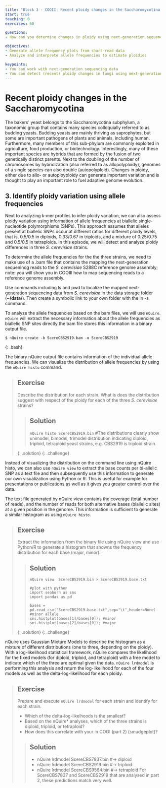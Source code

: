 ```yaml
---
title: "Block 3 - COOII: Recent ploidy changes in the Saccharomycotina (part 3)"
start: true
teaching: 0
exercises: 60

questions:
- How can you determine changes in ploidy using next-generation sequencing data?

objectives:
- Generate allele frequency plots from short-read data
- Analyze and interprete allele frequencies to estimate ploidies

keypoints:
- You can work with next-generation sequencing data
- You can detect (recent) ploidy changes in fungi using next-generation sequencing data 
---
```


# Recent ploidy changes in the Saccharomycotina
The bakers' yeast belongs to the Saccharomycotina subphylum, a taxonomic group that contains many species colloquially referred to as budding yeasts. Budding yeasts are mainly thriving as saprophytes, but some are important pathogens of plants and animals, including human. Furthermore, many members of this sub-phylum are commonly exploited in agriculture, food production, or biotechnology. Interestingly, many of these important species are hybrids that are formed by the fusion of two genetically distinct parents. Next to the doubling of the number of chromosomes by hybridization (also referred to as allopolyploidy), genomes of a single species can also double (autopolyploid). Changes in ploidy, either due to allo- or autoployploidy can generate important variation and is thought to play an important role to fuel adaptive genome evolution.

## 3. Identify ploidy variation using allele frequencies

Next to analyzing k-mer profiles to infer ploidy variation, we can also assess ploidy variation using information of allele frequencies at biallelic single-nucleotide polymorphisms (SNPs). This approach assumes that alleles present at biallelic SNPs occur at different ratios for different ploidy levels, that is, 0.5/0.5 in diploids, 0.33/0.67 in triploids, and a mixture of 0.25/0.75 and 0.5/0.5 in tetraploids. In this episode, we will detect and analyze ploidy differences in three *S. cerevisiae* strains.

To determine the allele frequencies for the the three strains, we need to make use of a .bam file that contains the mapping the next-generation sequenincg reads to the *S. cerevisiae* S288C reference genome assembly; note: you will show you in COOIII how to map sequencing reads to a reference genome assembly.

Use commands including ls and pwd to localize the mapped next-generation sequencing data from *S. cerevisiae* in the data storage folder (**~/data/**). Then create a symbolic link to your own folder with the ln -s command. 

To analyze the allele frequencies based on the bam files, we will use `nQuire`. `nQuire` will extract the necessary information about the allele frequencies as biallelic SNP sites directly the bam file stores this information in a binary output file.

~~~
$ nQuire create -b ScereCBS2919.bam -o ScereCBS2919
~~~
{: .bash}

The binary nQuire output file contains information of the individual allele frequencies. We can visualize the distribution of allele frequencies by using the `nQuire histo` command.

> ## Exercise
> 
> Describe the distribution for each strain. What is does the distribution suggest with respect of the ploidy for each of the three *S. cerevisiae* strains?
>
>> ## Solution
>> 
>> `nQuire histo ScereCBS2919.bin`
>> #The distributions clearly show unimodel, bimodel, trimodel distribution indicating diploid, triploid, tetraploid yeast strains, e.g. CBS2919 is triploid strain.
>> 
> {: .solution}
{: .challenge}

Instead of visualizing the distribution on the command line using nQuire histo, we can also use `nQuire view` to extract the base counts per bi-allelic SNP as a text file and then subsequently use this information to generate our own visualization using Python or R. This is useful for example for presentations or publications as well as it gives you greater control over the data.

The text file generated by nQuire view contains the coverage (total number of reads), and the number of reads for both alternative bases (biallelic sites) at a given position in the genome. This information is sufficient to generate a similar histogram as using `nQuire histo`.
> ## Exercise
> 
> Extract the information from the binary file using nQuire view and use Python/R to generate a histogram that showns the frequency distribution for each base (major, minor).
>
>> ## Solution
>>
>> `nQuire view  ScereCBS2919.bin > ScereCBS2919.base.txt`
>>
>> ~~~
>> #plot with python
>> import seaborn as sns
>> import pandas as pd
>>
>> bases = pd.read_csv("ScereCBS2919.base.txt",sep="\t",header=None)
>> #minor allele
>> sns.histplot(bases[1]/bases[0]); #minor
>> sns.histplot(bases[2]/bases[0]); #major
>> 
> {: .solution}
{: .challenge}

nQuire uses Gaussian Mixture Models to describe the histogram as a mixture of different distributions (one to three, depending on the ploidy). With a log-likelihood statistical framework, nQuire compares the likelihood for the fixed models (for diploid, triploid, and tetraploid) with a free model to indicate which of the three are optimal given the data. `nQuire lrdmodel` is performing this analysis and return the log-likelihood for each of the four models as well as the delta-log-likelihood for each ploidy.

> ## Exercise
> 
> Prepare and execute `nQuire lrdmodel` for each strain and identify for each strain.
> - Which of the delta-log-likelhoods is the smallest?
> - Based on the nQuire* analyses, which of the three strains is diploid, triploid, or tetraploid?
> - How does this correlate with your in COOI (part 2) (smudgeplot)?
>
>> ## Solution
>> - nQuire lrdmodel ScereCBS7837.bin #-> diploid
>> - nQuire lrdmodel ScereCBS2919.bin #-> triploid
>> - nQuire lrdmodel ScereCBS9564.bin #-> tetraploid
>> For ScereCBS7837 and ScereCBS2919 that are analysed in part 2, these predictions match very well.
